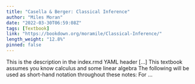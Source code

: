```yaml
---
title: "Casella & Berger: Classical Inference"
author: "Miles Moran"
date: "2022-03-30T06:59:08Z"
tags: [Textbook]
link: "https://bookdown.org/moramile/Classical-Inference/"
length_weight: "12.8%"
pinned: false
---
```


This is the description in the index.rmd YAML header [...] This textbook assumes you know calculus and some linear algebra The following will be used as short-hand notation throughout these notes: For ...
